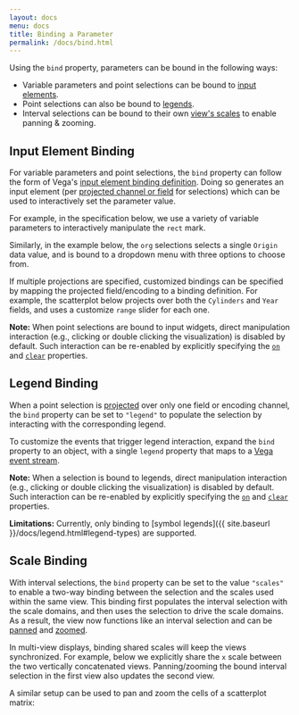 ```yaml
---
layout: docs
menu: docs
title: Binding a Parameter
permalink: /docs/bind.html
---
```


Using the `bind` property, parameters can be bound in the following ways:

- Variable parameters and point selections can be bound to [input elements](#input-element-binding).
- Point selections can also be bound to [legends](#legend-binding).
- Interval selections can be bound to their own [view's scales](#scale-binding) to enable panning &amp; zooming.

## Input Element Binding

For variable parameters and point selections, the `bind` property can follow the form of Vega's [input element binding definition](https://vega.github.io/vega/docs/signals/#bind). Doing so generates an input element (per [projected channel or field](selection.html#project) for selections) which can be used to interactively set the parameter value.

For example, in the specification below, we use a variety of variable parameters to interactively manipulate the `rect` mark.

<div class="vl-example" data-name="rect_params"></div>

Similarly, in the example below, the `org` selections selects a single `Origin` data value, and is bound to a dropdown menu with three options to choose from.

<div class="vl-example" data-name="selection_bind_origin"></div>

If multiple projections are specified, customized bindings can be specified by mapping the projected field/encoding to a binding definition. For example, the scatterplot below projects over both the `Cylinders` and `Year` fields, and uses a customize `range` slider for each one.

<div class="vl-example" data-name="selection_bind_cylyr"></div>

**Note:** When point selections are bound to input widgets, direct manipulation interaction (e.g., clicking or double clicking the visualization) is disabled by default. Such interaction can be re-enabled by explicitly specifying the [`on`](selection.html#selection-props) and [`clear`](clear.html) properties.

## Legend Binding

When a point selection is [projected](project.html) over only one field or encoding channel, the `bind` property can be set to `"legend"` to populate the selection by interacting with the corresponding legend.

<div class="vl-example" data-name="interactive_legend"></div>

To customize the events that trigger legend interaction, expand the `bind` property to an object, with a single `legend` property that maps to a [Vega event stream](https://vega.github.io/vega/docs/event-streams/).

<div class="vl-example" data-name="interactive_legend_dblclick"></div>

**Note:** When a selection is bound to legends, direct manipulation interaction (e.g., clicking or double clicking the visualization) is disabled by default. Such interaction can be re-enabled by explicitly specifying the [`on`](selection.html#selection-props) and [`clear`](clear.html) properties.

**Limitations:** Currently, only binding to [symbol legends]({{ site.baseurl }}/docs/legend.html#legend-types) are supported.

## Scale Binding

With interval selections, the `bind` property can be set to the value `"scales"` to enable a two-way binding between the selection and the scales used within the same view. This binding first populates the interval selection with the scale domains, and then uses the selection to drive the scale domains. As a result, the view now functions like an interval selection and can be [panned](translate.html) and [zoomed](zoom.html).

<div class="vl-example" data-name="selection_translate_scatterplot_drag"></div>

In multi-view displays, binding shared scales will keep the views synchronized. For example, below we explicitly share the `x` scale between the two vertically concatenated views. Panning/zooming the bound interval selection in the first view also updates the second view.

<div class="vl-example" data-name="interactive_panzoom_vconcat_shared"></div>

A similar setup can be used to pan and zoom the cells of a scatterplot matrix:

<div class="vl-example" data-name="interactive_panzoom_splom"></div>
